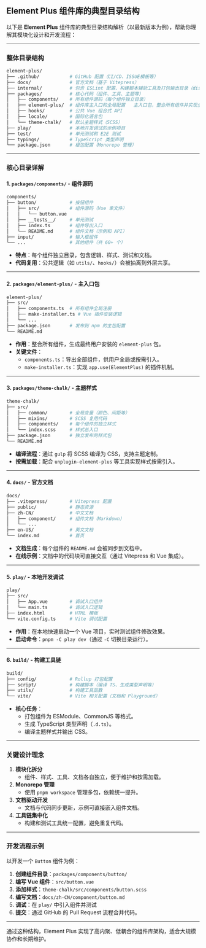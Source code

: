 ## **Element Plus** 组件库的典型目录结构

以下是 **Element Plus** 组件库的典型目录结构解析（以最新版本为例），帮助你理解其模块化设计和开发流程：

---

### **整体目录结构**

```bash
element-plus/
├── .github/           # GitHub 配置（CI/CD、ISSUE模板等）
├── docs/              # 官方文档（基于 Vitepress）
├── internal/          # 包含 ESLint 配置、构建脚本辅助工具及打包输出目录（dist/）
├── packages/          # 核心代码（组件、工具、主题等）
│   ├── components/    # 所有组件源码（每个组件独立目录）
│   ├── element-plus/  # 组件库主入口和全局配置   主入口包，整合所有组件并实现全局插件注册
│   ├── hooks/         # 公共 Vue 组合式 API
│   ├── locale/        # 国际化语言包
│   └── theme-chalk/   # 默认主题样式（SCSS）
├── play/              # 本地开发调试的示例项目
├── test/              # 单元测试和 E2E 测试
├── typings/           # TypeScript 类型声明
└── package.json       # 根包配置（Monorepo 管理）
```

---

### **核心目录详解**

#### **1. `packages/components/` - 组件源码**

```bash
components/
├── button/            # 按钮组件
│   ├── src/           # 组件源码（Vue 单文件）
│   │   └── button.vue
│   ├── __tests__/     # 单元测试
│   ├── index.ts       # 组件导出入口
│   └── README.md      # 组件文档（示例和 API）
├── input/             # 输入框组件
└── ...                # 其他组件（共 60+ 个）
```

- **特点**：每个组件独立目录，包含逻辑、样式、测试和文档。
- **代码复用**：公共逻辑（如 `utils/`、`hooks/`）会被抽离到外层共享。

---

#### **2. `packages/element-plus/` - 主入口包**

```bash
element-plus/
├── src/               
│   ├── components.ts  # 所有组件全局注册
│   ├── make-installer.ts # Vue 插件安装逻辑
│   └── ...            
├── package.json       # 发布到 npm 的主包配置
└── README.md
```

- **作用**：整合所有组件，生成最终用户安装的 `element-plus` 包。
- **关键文件**：
    - `components.ts`：导出全部组件，供用户全局或按需引入。
    - `make-installer.ts`：实现 `app.use(ElementPlus)` 的插件机制。

---

#### **3. `packages/theme-chalk/` - 主题样式**

```bash
theme-chalk/
├── src/
│   ├── common/        # 全局变量（颜色、间距等）
│   ├── mixins/        # SCSS 复用代码
│   ├── components/    # 每个组件的独立样式
│   └── index.scss     # 样式总入口
├── package.json       # 独立发布的样式包
└── README.md
```

- **编译流程**：通过 `gulp` 将 SCSS 编译为 CSS，支持主题定制。
- **按需加载**：配合 `unplugin-element-plus` 等工具实现样式按需引入。

---

#### **4. `docs/` - 官方文档**

```bash
docs/
├── .vitepress/        # Vitepress 配置
├── public/            # 静态资源
├── zh-CN/             # 中文文档
│   ├── component/     # 组件文档（Markdown）
│   └── ...            
├── en-US/             # 英文文档
└── index.md           # 首页
```

- **文档生成**：每个组件的 `README.md` 会被同步到文档中。
- **在线示例**：文档中的代码块可直接交互（通过 Vitepress 和 Vue 集成）。

---

#### **5. `play/` - 本地开发调试**

```bash
play/
├── src/
│   ├── App.vue        # 调试入口组件
│   └── main.ts        # 调试入口逻辑
├── index.html         # HTML 模板
└── vite.config.ts     # Vite 调试配置
```

- **作用**：在本地快速启动一个 Vue 项目，实时测试组件修改效果。
- **启动命令**：`pnpm -C play dev`（通过 `-C` 切换目录运行）。

---

#### **6. `build/` - 构建工具链**

```bash
build/
├── config/            # Rollup 打包配置
├── script/            # 构建脚本（编译 TS、生成类型声明等）
├── utils/             # 构建工具函数
└── vite/              # Vite 相关配置（文档和 Playground）
```

- **核心任务**：
    - 打包组件为 ESModule、CommonJS 等格式。
    - 生成 TypeScript 类型声明（`.d.ts`）。
    - 编译主题样式并输出 CSS。

---

### **关键设计理念**

1. **模块化拆分**
    - 组件、样式、工具、文档各自独立，便于维护和按需加载。
2. **Monorepo 管理**
    - 使用 `pnpm workspace` 管理多包，依赖统一提升。
3. **文档驱动开发**
    - 文档与代码同步更新，示例可直接嵌入组件文档。
4. **工具链集中化**
    - 构建和测试工具统一配置，避免重复代码。

---

### **开发流程示例**

以开发一个 `Button` 组件为例：

1. **创建组件目录**：`packages/components/button/`
2. **编写 Vue 组件**：`src/button.vue`
3. **添加样式**：`theme-chalk/src/components/button.scss`
4. **编写文档**：`docs/zh-CN/component/button.md`
5. **调试**：在 `play/` 中引入组件并测试
6. **提交**：通过 GitHub 的 Pull Request 流程合并代码。

---

通过这种结构，Element Plus 实现了高内聚、低耦合的组件库架构，适合大规模协作和长期维护。